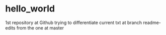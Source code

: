 # hello_world
1st repository at Github
trying to differentiate current txt at branch readme-edits from the one at master
